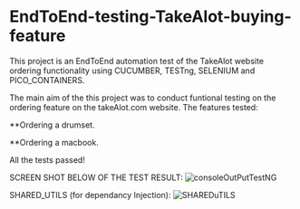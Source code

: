 # EndToEnd-testing-TakeAlot-buying-feature
This project is an EndToEnd automation test of the TakeAlot website ordering functionality using CUCUMBER, TESTng, SELENIUM and PICO_CONTAINERS.

The main aim of the this project was to conduct funtional testing on the ordering feature on the takeAlot.com website.
The features tested:
 
**Ordering a drumset.

**Ordering a macbook. 

All the tests passed!



SCREEN SHOT BELOW OF THE TEST RESULT:
![consoleOutPutTestNG](https://github.com/Tshibanda1/EndToEnd-testing-TakeAlot-buying-feature/assets/118852771/29118c99-9a67-4d33-98ea-0a96818317b8)


SHARED_UTILS (for dependancy Injection):
![SHAREDuTILS](https://github.com/Tshibanda1/EndToEnd-testing-TakeAlot-buying-feature/assets/118852771/0a7a7496-0256-457a-9be1-b3b35f48dc15)


